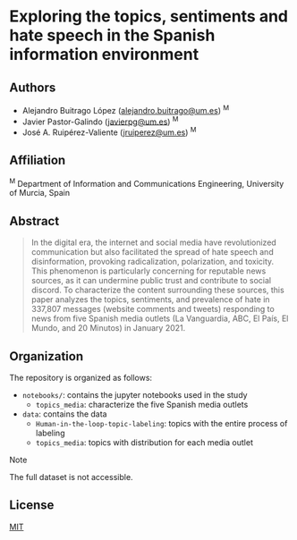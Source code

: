 # Exploring the topics, sentiments and hate speech in the Spanish information environment

## Authors
- Alejandro Buitrago López ([alejandro.buitrago@um.es](mailto:alejandro.buitrago@um.es)) <sup>M</sup>
- Javier Pastor-Galindo ([javierpg@um.es](mailto:javierpg@um.es)) <sup>M</sup>
- José A. Ruipérez-Valiente ([jruiperez@um.es](mailto:jruiperez@um.es)) <sup>M</sup>

## Affiliation
 <sup>M</sup> Department of Information and Communications Engineering, University of Murcia, Spain

## Abstract
>In the digital era, the internet and social media have revolutionized communication but also facilitated the spread of hate speech and disinformation, provoking radicalization, polarization, and toxicity. This phenomenon is particularly concerning for reputable news sources, as it can undermine public trust and contribute to social discord. To characterize the content surrounding these sources, this paper analyzes the topics, sentiments, and prevalence of hate in 337,807 messages (website comments and tweets) responding to news from five Spanish media outlets (La Vanguardia, ABC, El País, El Mundo, and 20 Minutos) in January 2021.

## Organization
The repository is organized as follows:

- `notebooks/`: contains the jupyter notebooks used in the study
    - `topics_media`: characterize the five Spanish media outlets
- `data`: contains the data
    - `Human-in-the-loop-topic-labeling`: topics with the entire process of labeling
     - `topics_media`: topics with distribution for each media outlet

> [!NOTE]
> The full dataset is not accessible.

## License
[MIT](https://choosealicense.com/licenses/mit/)

